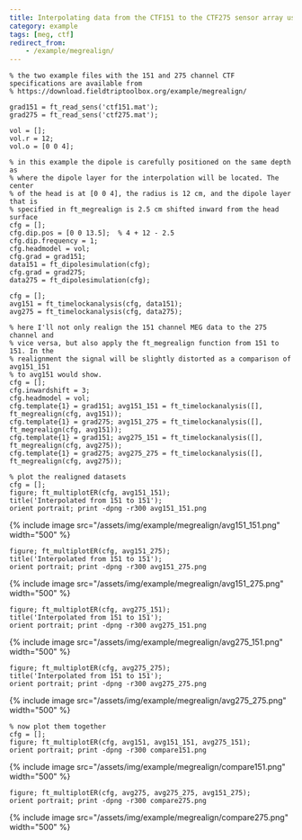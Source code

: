 ```yaml
---
title: Interpolating data from the CTF151 to the CTF275 sensor array using megrealign
category: example
tags: [meg, ctf]
redirect_from:
    - /example/megrealign/
---
```


    % the two example files with the 151 and 275 channel CTF specifications are available from
    % https://download.fieldtriptoolbox.org/example/megrealign/

    grad151 = ft_read_sens('ctf151.mat');
    grad275 = ft_read_sens('ctf275.mat');

    vol = [];
    vol.r = 12;
    vol.o = [0 0 4];

    % in this example the dipole is carefully positioned on the same depth as
    % where the dipole layer for the interpolation will be located. The center
    % of the head is at [0 0 4], the radius is 12 cm, and the dipole layer that is
    % specified in ft_megrealign is 2.5 cm shifted inward from the head surface
    cfg = [];
    cfg.dip.pos = [0 0 13.5];  % 4 + 12 - 2.5
    cfg.dip.frequency = 1;
    cfg.headmodel = vol;
    cfg.grad = grad151;
    data151 = ft_dipolesimulation(cfg);
    cfg.grad = grad275;
    data275 = ft_dipolesimulation(cfg);

    cfg = [];
    avg151 = ft_timelockanalysis(cfg, data151);
    avg275 = ft_timelockanalysis(cfg, data275);

    % here I'll not only realign the 151 channel MEG data to the 275 channel and
    % vice versa, but also apply the ft_megrealign function from 151 to 151. In the
    % realignment the signal will be slightly distorted as a comparison of avg151_151
    % to avg151 would show.
    cfg = [];
    cfg.inwardshift = 3;
    cfg.headmodel = vol;
    cfg.template{1} = grad151; avg151_151 = ft_timelockanalysis([], ft_megrealign(cfg, avg151));
    cfg.template{1} = grad275; avg151_275 = ft_timelockanalysis([], ft_megrealign(cfg, avg151));
    cfg.template{1} = grad151; avg275_151 = ft_timelockanalysis([], ft_megrealign(cfg, avg275));
    cfg.template{1} = grad275; avg275_275 = ft_timelockanalysis([], ft_megrealign(cfg, avg275));

    % plot the realigned datasets
    cfg = [];
    figure; ft_multiplotER(cfg, avg151_151);
    title('Interpolated from 151 to 151');
    orient portrait; print -dpng -r300 avg151_151.png

{% include image src="/assets/img/example/megrealign/avg151_151.png" width="500" %}

    figure; ft_multiplotER(cfg, avg151_275);
    title('Interpolated from 151 to 151');
    orient portrait; print -dpng -r300 avg151_275.png

{% include image src="/assets/img/example/megrealign/avg151_275.png" width="500" %}

    figure; ft_multiplotER(cfg, avg275_151);
    title('Interpolated from 151 to 151');
    orient portrait; print -dpng -r300 avg275_151.png

{% include image src="/assets/img/example/megrealign/avg275_151.png" width="500" %}

    figure; ft_multiplotER(cfg, avg275_275);
    title('Interpolated from 151 to 151');
    orient portrait; print -dpng -r300 avg275_275.png

{% include image src="/assets/img/example/megrealign/avg275_275.png" width="500" %}

    % now plot them together
    cfg = [];
    figure; ft_multiplotER(cfg, avg151, avg151_151, avg275_151);
    orient portrait; print -dpng -r300 compare151.png

{% include image src="/assets/img/example/megrealign/compare151.png" width="500" %}

    figure; ft_multiplotER(cfg, avg275, avg275_275, avg151_275);
    orient portrait; print -dpng -r300 compare275.png

{% include image src="/assets/img/example/megrealign/compare275.png" width="500" %}
